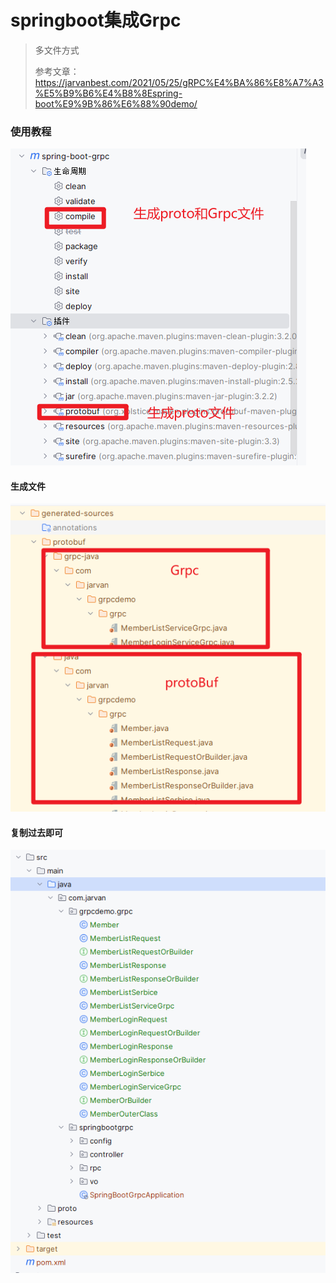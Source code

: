 # springboot集成Grpc
> 多文件方式
> 
> 参考文章：https://jarvanbest.com/2021/05/25/gRPC%E4%BA%86%E8%A7%A3%E5%B9%B6%E4%B8%8Espring-boot%E9%9B%86%E6%88%90demo/

### 使用教程


![img.png](img.png)


#### 生成文件

![img_1.png](img_1.png)


#### 复制过去即可

![img_2.png](img_2.png)